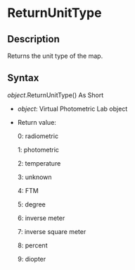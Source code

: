 # ReturnUnitType 

## Description 

Returns the unit type of the map.

## Syntax 

*object*.ReturnUnitType\(\) As Short

- *object*: Virtual Photometric Lab object

- Return value:

    0: radiometric

    1: photometric

    2: temperature

    3: unknown

    4: FTM

    5: degree

    6: inverse meter

    7: inverse square meter

    8: percent

    9: diopter



